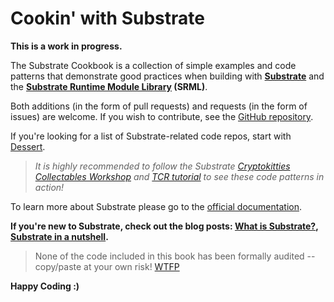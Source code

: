 # Cookin' with Substrate

**This is a work in progress.**

The Substrate Cookbook is a collection of simple examples and code patterns that demonstrate good practices when building with **[Substrate](https://github.com/paritytech/substrate)** and the **[Substrate Runtime Module Library](https://github.com/paritytech/substrate/tree/master/srml) (SRML)**. 

Both additions (in the form of pull requests) and requests (in the form of issues) are welcome. If you wish to contribute, see the [GitHub repository]().

<!-- Accepting Contributions (requires not storing permissions in the `.travis.yml`) -->

If you're looking for a list of Substrate-related code repos, start with [Dessert](./library.md).

> *It is highly recommended to follow the Substrate [Cryptokitties Collectables Workshop](https://shawntabrizi.github.io/substrate-collectables-workshop/) and [TCR tutorial](https://github.com/parity-samples/substrate-tcr) to see these code patterns in action!*

To learn more about Substrate please go to the [official documentation](https://docs.substrate.dev/docs/what-is-substrate).

**If you're new to Substrate, check out the blog posts: [What is Substrate?](https://www.parity.io/what-is-substrate/), [Substrate in a nutshell](https://www.parity.io/substrate-in-a-nutshell/).**



> None of the code included in this book has been formally audited -- copy/paste at your own risk!  [WTFP](http://www.wtfpl.net/)

**Happy Coding :)**